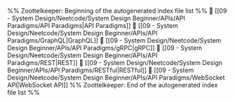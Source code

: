 %% Zoottelkeeper: Beginning of the autogenerated index file list  %%
📄 [[09 - System Design/Neetcode/System Design Beginner/APIs/API Paradigms/API Paradigms|API Paradigms]]
📄 [[09 - System Design/Neetcode/System Design Beginner/APIs/API Paradigms/GraphQL|GraphQL]]
📄 [[09 - System Design/Neetcode/System Design Beginner/APIs/API Paradigms/gRPC|gRPC]]
📄 [[09 - System Design/Neetcode/System Design Beginner/APIs/API Paradigms/REST|REST]]
📄 [[09 - System Design/Neetcode/System Design Beginner/APIs/API Paradigms/RESTful|RESTful]]
📄 [[09 - System Design/Neetcode/System Design Beginner/APIs/API Paradigms/WebSocket API|WebSocket API]]
%% Zoottelkeeper: End of the autogenerated index file list  %%
